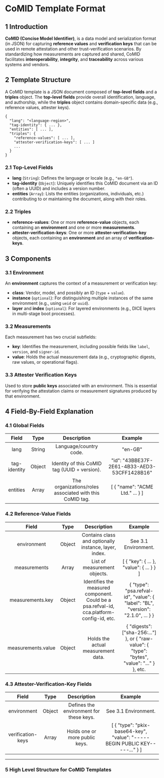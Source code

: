 
# CoMID Template Format

## 1 Introduction

**CoMID (Concise Model Identifier)**,  is a data model and serialization format (in JSON) for capturing **reference values** and **verification keys** that can be used in remote attestation and other trust-verification scenarios. By standardizing how measurements are captured and shared, CoMID facilitates **interoperability**, **integrity**, and **traceability** across various systems and vendors.

## 2 Template Structure

A CoMID template is a JSON document composed of **top-level fields** and a **triples** object. The **top-level fields** provide overall identification, language, and authorship, while the **triples** object contains domain-specific data (e.g., reference values, attester keys).

```
{
  "lang": "<language-region>",
  "tag-identity": { ... },
  "entities": [ ... ],
  "triples": {
    "reference-values": [ ... ],
    "attester-verification-keys": [ ... ]
    ...
  }
}
``` 

### 2.1 Top-Level Fields

-   **lang** (`String`): Defines the language or locale (e.g., `"en-GB"`).
-   **tag-identity** (`Object`): Uniquely identifies this CoMID document via an ID (often a UUID) and includes a version number.
-   **entities** (`Array`): Lists the entities (organizations, individuals, etc.) contributing to or maintaining the document, along with their roles.

### 2.2 Triples

-   **reference-values**: One or more **reference-value** objects, each containing an **environment** and one or more **measurements**.
-   **attester-verification-keys**: One or more **attester-verification-key** objects, each containing an **environment** and an array of **verification-keys**.


## 3 Components

### 3.1 Environment

An **environment** captures the context of a measurement or verification key:

-   **class**: Vendor, model, and possibly an ID (`type` + `value`).
-   **instance** (`optional`): For distinguishing multiple instances of the same environment (e.g., using `ueid` or `uuid`).
-   **layer** and **index** (`optional`): For layered environments (e.g., DICE layers in multi-stage boot processes).

### 3.2 Measurements

Each measurement has two crucial subfields:

-   **key**: Identifies the measurement, including possible fields like `label`, `version`, and `signer-id`.
-   **value**: Holds the actual measurement data (e.g., cryptographic digests, raw values, or operational flags).

### 3.3 Attester Verification Keys

Used to store **public keys** associated with an environment. This is essential for verifying the attestation claims or measurement signatures produced by that environment.

## 4 Field-By-Field Explanation

### 4.1 Global Fields
|     Field    	|  Type  	|                       Description                       	|                    Example                   	|   	
|:------------:	|:------:	|:-------------------------------------------------------:	|:--------------------------------------------:	|
| lang         	| String 	| Language/country code.                                  	| "en-GB"                                      	|   	
| tag-identity 	| Object 	| Identity of this CoMID tag (UUID + version).            	| "id": "43BBE37F-2E61-4B33-AED3-53CFF1428B16" 	|   	
| entities     	| Array  	| The organizations/roles associated with this CoMID tag. 	| [ { "name": "ACME Ltd." ... } ]              	|   	

### 4.2 Reference-Value Fields
|        Field       |  Type  |                                     Description                                    |                                            Example                                            |
|:------------------:|:------:|:----------------------------------------------------------------------------------:|:---------------------------------------------------------------------------------------------:|
| environment        | Object | Contains class and optionally instance, layer, index.                              | See 3.1 Environment.                                                                          |
| measurements       | Array  | List of measurement objects.                                                       | [ { "key": { ... }, "value": { ... } } ]                                                      |
| measurements.key   | Object | Identifies the measured component. Could be a psa.refval-id, cca.platform-config-id, etc. | { "type": "psa.refval-id", "value": { "label": "BL", "version": "2.1.0", ... } }              |
| measurements.value | Object | Holds the actual measurement data.                                                 | { "digests": ["sha-256:..."] }, or { "raw-value": { "type": "bytes", "value": "..." } }, etc. |

### 4.3 Attester-Verification-Key Fields
|       Field       |  Type  |               Description               |                                   Example                                   |
|:-----------------:|:------:|:---------------------------------------:|:---------------------------------------------------------------------------:|
| environment       | Object | Defines the environment for these keys. | See 3.1 Environment.                                                        |
| verification-keys | Array  | Holds one or more public keys.          | [ { "type": "pkix-base64-key", "value": "-----BEGIN PUBLIC KEY-----..." } ] |
----------

### 5 High Level Structure for CoMID Templates

